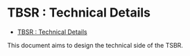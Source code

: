 # TBSR : Technical Details

- [TBSR : Technical Details](#tbsr--technical-details)

This document aims to design the technical side of the TSBR.
